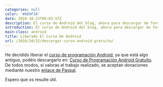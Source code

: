 ```yaml
---
categories: null
color: '#689F38'
date: 2016-10-22T08:03:57Z
description: El curso de Android del blog, ahora para descargar de forma gratuíta
introduction: El curso de Android del blog, ahora para descargar de forma gratuíta
main-class: android
title: Liberado El Curso De Android
url: /2016/10/22/descargar-curso-android-gratuito/
---
```


He decidido liberar el [curso de programación Android](https://elbauldelprogramador.com/curso-programacion-android/ "Curso de Programación en Android"), ya que está algo antiguo, podéis descargarlo en: <a href="http://elbauldelprogramador.com/assets/pdfs/PaqueteProgramacionAndroid.zip" id="androidCourse">Curso de Programación Android Gratuíto</a>. De todos modos, si valoras el trabajo realizado, se aceptan donaciones mediante nuestro [enlace de Paypal](https://www.paypal.me/elbaul).

Espero que os resulte útil.



<!--ad-->
